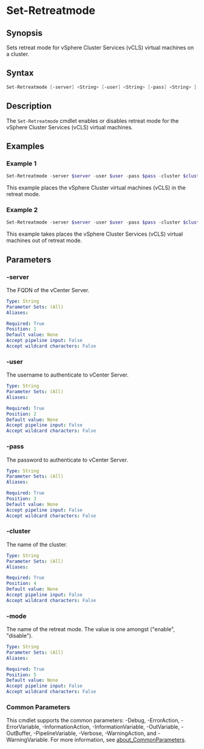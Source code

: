 # Set-Retreatmode

## Synopsis

Sets retreat mode for vSphere Cluster Services (vCLS) virtual machines on a cluster.

## Syntax

```powershell
Set-Retreatmode [-server] <String> [-user] <String> [-pass] <String> [-cluster] <String> [-mode] <String> [<CommonParameters>]
```

## Description

The `Set-Retreatmode` cmdlet enables or disables retreat mode for the vSphere Cluster Services (vCLS) virtual machines.

## Examples

### Example 1

```powershell
Set-Retreatmode -server $server -user $user -pass $pass -cluster $cluster -mode enable
```

This example places the vSphere Cluster virtual machines (vCLS) in the retreat mode.

### Example 2

```powershell
Set-Retreatmode -server $server -user $user -pass $pass -cluster $cluster -mode disable
```

This example takes places the vSphere Cluster Services (vCLS) virtual machines out of retreat mode.

## Parameters

### -server

The FQDN of the vCenter Server.

```yaml
Type: String
Parameter Sets: (All)
Aliases:

Required: True
Position: 1
Default value: None
Accept pipeline input: False
Accept wildcard characters: False
```

### -user

The username to authenticate to vCenter Server.

```yaml
Type: String
Parameter Sets: (All)
Aliases:

Required: True
Position: 2
Default value: None
Accept pipeline input: False
Accept wildcard characters: False
```

### -pass

The password to authenticate to vCenter Server.

```yaml
Type: String
Parameter Sets: (All)
Aliases:

Required: True
Position: 3
Default value: None
Accept pipeline input: False
Accept wildcard characters: False
```

### -cluster

The name of the cluster.

```yaml
Type: String
Parameter Sets: (All)
Aliases:

Required: True
Position: 4
Default value: None
Accept pipeline input: False
Accept wildcard characters: False
```

### -mode

The name of the retreat mode.
The value is one amongst ("enable", "disable").

```yaml
Type: String
Parameter Sets: (All)
Aliases:

Required: True
Position: 5
Default value: None
Accept pipeline input: False
Accept wildcard characters: False
```

### Common Parameters

This cmdlet supports the common parameters: -Debug, -ErrorAction, -ErrorVariable, -InformationAction, -InformationVariable, -OutVariable, -OutBuffer, -PipelineVariable, -Verbose, -WarningAction, and -WarningVariable. For more information, see [about_CommonParameters](http://go.microsoft.com/fwlink/?LinkID=113216).
